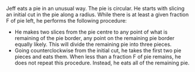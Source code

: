 

Jeff eats a pie in an unusual way.
The pie is circular. He starts with slicing an initial cut in the pie along a radius.
While there is at least a given fraction F of pie left, he performs the following procedure:
- He makes two slices from the pie centre to any point of what is remaining of the pie border, any point on the remaining pie border equally likely. This will divide the remaining pie into three pieces. 
- Going counterclockwise from the initial cut, he takes the first two pie pieces and eats them.
When less than a fraction F of pie remains, he does not repeat this procedure. Instead, he eats all of the remaining pie.



